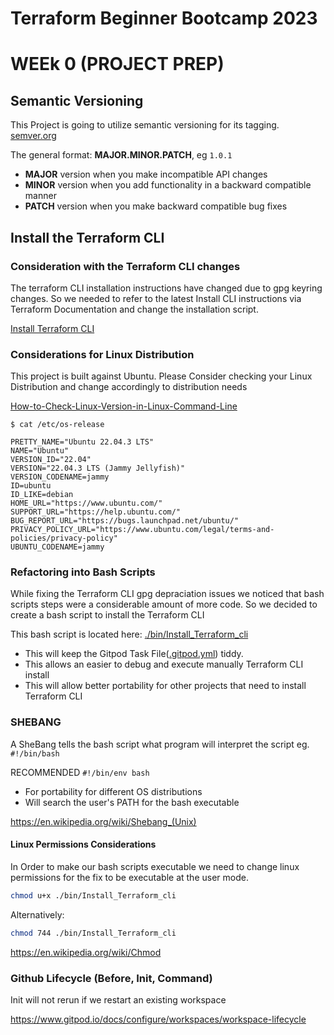 # Terraform Beginner Bootcamp 2023


# WEEk 0 (PROJECT PREP)

## Semantic Versioning

This Project is going to utilize semantic versioning for its tagging.
[semver.org](https://semver.org/)

The general format:
 **MAJOR.MINOR.PATCH**, eg `1.0.1`

- **MAJOR** version when you make incompatible API changes
- **MINOR** version when you add functionality in a backward compatible manner
- **PATCH** version when you make backward compatible bug fixes

## Install the Terraform CLI


### Consideration with the Terraform CLI changes
The terraform CLI installation instructions have changed due to gpg keyring changes. So we needed to refer to the latest Install CLI instructions via Terraform Documentation and change the installation script.


[Install Terraform CLI](https://developer.hashicorp.com/terraform/tutorials/aws-get-started/install-cli)

### Considerations for Linux Distribution

This project is built against Ubuntu.
Please Consider checking your Linux Distribution and change accordingly to distribution needs

[How-to-Check-Linux-Version-in-Linux-Command-Line](https://www.cyberciti.biz/faq/how-to-check-os-version-in-linux-command-line/)

```
$ cat /etc/os-release

PRETTY_NAME="Ubuntu 22.04.3 LTS"
NAME="Ubuntu"
VERSION_ID="22.04"
VERSION="22.04.3 LTS (Jammy Jellyfish)"
VERSION_CODENAME=jammy
ID=ubuntu
ID_LIKE=debian
HOME_URL="https://www.ubuntu.com/"
SUPPORT_URL="https://help.ubuntu.com/"
BUG_REPORT_URL="https://bugs.launchpad.net/ubuntu/"
PRIVACY_POLICY_URL="https://www.ubuntu.com/legal/terms-and-policies/privacy-policy"
UBUNTU_CODENAME=jammy
```

### Refactoring into Bash Scripts

While fixing the Terraform CLI gpg depraciation issues we noticed that bash scripts steps were a considerable amount of more code. So we decided to create a bash script to install the Terraform CLI

This bash script is located here: [./bin/Install_Terraform_cli](./bin/Install_Terraform_cli)

- This will keep the Gitpod Task File([.gitpod.yml](.gitpod.yml)) tiddy.
- This allows an easier to debug and execute manually Terraform CLI install
- This will allow better portability for other projects that need to install Terraform CLI

### SHEBANG

A SheBang tells the bash script what program will interpret the script eg. `#!/bin/bash`

RECOMMENDED `#!/bin/env bash`
- For portability for different OS distributions
- Will search the user's PATH for the bash executable

https://en.wikipedia.org/wiki/Shebang_(Unix)


#### Linux Permissions Considerations

In Order to make our bash scripts executable we need to change linux permissions for the fix to be executable at the user mode.

```sh
chmod u+x ./bin/Install_Terraform_cli
```
Alternatively:
```sh
chmod 744 ./bin/Install_Terraform_cli
```
https://en.wikipedia.org/wiki/Chmod


### Github Lifecycle (Before, Init, Command)

Init will not rerun if we restart an existing workspace

https://www.gitpod.io/docs/configure/workspaces/workspace-lifecycle
